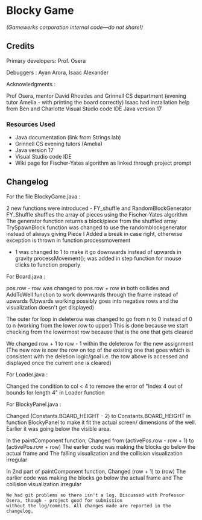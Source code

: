 # Blocky Game

_(Gamewerks corporation internal code—do not share!)_

## Credits

Primary developers: Prof. Osera

Debuggers : Ayan Arora, Isaac Alexander

Acknowledgments :

Prof Osera, mentor David Rhoades and Grinnell CS department (evening tutor Amelia - with printing the board correctly)
Isaac had installation help from Ben and Charlotte
Visual Studio code IDE
Java version 17


### Resources Used

+ Java documentation (link from Strings lab)
+ Grinnell CS evening tutors (Amelia)
+ Java version 17
+ Visual Studio code IDE
+ Wiki page for Fischer-Yates algorithm as linked through project prompt

## Changelog

For the file BlockyGame.java :

2 new functions were introduced - FY_shuffle and RandomBlockGenerator
FY_Shuffle shuffles the array of pieces using the Fischer-Yates algorithm
The generator function returns a block/piece from the shuffled array
TrySpawnBlock function was changed to use the randomblockgenerator instead of always giving Piece I
Added a break in case right, otherwise exception is thrown in function processmovement
- 1 was changed to 1 to make it go downwards instead of upwards in gravity
processMovement(); was added in step function for mouse clicks to function properly

For Board.java :

pos.row - row was changed to pos.row + row in both collides and AddToWell function to work downwards through the frame instead of upwards (Upwards working possibly goes into negative rows and the visualization doesn't get displayed)

The outer for loop in deleterow was changed to go from n to 0 instead of 0 to n (working from the lower row to upper)
This is done because we start checking from the lowermost row because that is the one that gets cleared

We changed row + 1 to row - 1 within the deleterow for the new assignment (The new row is now the row on top of the existing one that goes which is consistent with the deletion logic/goal i.e. the row above is accessed and displayed once the current one is
cleared)

For Loader.java :

Changed the condition to col < 4 to remove the error of "Index 4 out of bounds for length 4" in Loader function

For BlockyPanel.java :

Changed (Constants.BOARD_HEIGHT - 2) to Constants.BOARD_HEIGHT in function BlockyPanel to make it fit the actual screen/
dimensions of the well. Earlier it was going below the visible area.

In the paintComponent function, Changed from (activePos.row - row + 1) to (activePos.row + row)
                                The earlier code was making the blocks go below the actual frame and 
                                The falling visualization and the collision visualization irregular

In 2nd part of paintComponent function, Changed (row + 1) to (row)
                                        The earlier code was making the blocks go below the actual frame and 
                                        The collision visualization irregular



~~~console
We had git problems so there isn't a log. Discussed with Professor Osera, though - project good for submission
without the log/commits. All changes made are reported in the changelog.
~~~
